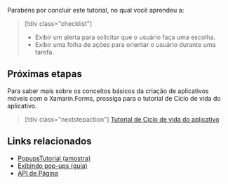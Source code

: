 Parabéns por concluir este tutorial, no qual você aprendeu a:

> [!div class="checklist"]
> - Exibir um alerta para solicitar que o usuário faça uma escolha.
> - Exibir uma folha de ações para orientar o usuário durante uma tarefa.

## <a name="next-steps"></a>Próximas etapas

Para saber mais sobre os conceitos básicos da criação de aplicativos móveis com o Xamarin.Forms, prossiga para o tutorial de Ciclo de vida do aplicativo.

> [!div class="nextstepaction"]
> [Tutorial de Ciclo de vida do aplicativo](~/get-started/tutorials/app-lifecycle/index.yml)

## <a name="related-links"></a>Links relacionados

- [PopupsTutorial (amostra)](https://developer.xamarin.com/samples/xamarin-forms/GetStarted/Tutorials/PopupsTutorial)
- [Exibindo pop-ups (guia)](~/xamarin-forms/app-fundamentals/navigation/pop-ups.md)
- [API de Página](xref:Xamarin.Forms.Page)
